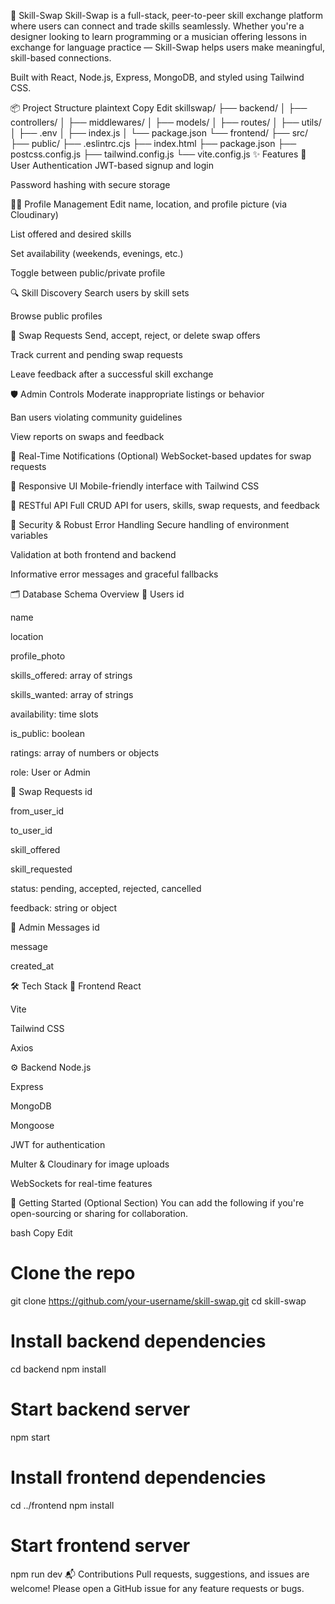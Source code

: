 🔁 Skill-Swap
Skill-Swap is a full-stack, peer-to-peer skill exchange platform where users can connect and trade skills seamlessly. Whether you're a designer looking to learn programming or a musician offering lessons in exchange for language practice — Skill-Swap helps users make meaningful, skill-based connections.

Built with React, Node.js, Express, MongoDB, and styled using Tailwind CSS.

📦 Project Structure
plaintext
Copy
Edit
skillswap/
├── backend/
│   ├── controllers/
│   ├── middlewares/
│   ├── models/
│   ├── routes/
│   ├── utils/
│   ├── .env
│   ├── index.js
│   └── package.json
└── frontend/
    ├── src/
    ├── public/
    ├── .eslintrc.cjs
    ├── index.html
    ├── package.json
    ├── postcss.config.js
    ├── tailwind.config.js
    └── vite.config.js
✨ Features
👤 User Authentication
JWT-based signup and login

Password hashing with secure storage

🧑‍💼 Profile Management
Edit name, location, and profile picture (via Cloudinary)

List offered and desired skills

Set availability (weekends, evenings, etc.)

Toggle between public/private profile

🔍 Skill Discovery
Search users by skill sets

Browse public profiles

🔁 Swap Requests
Send, accept, reject, or delete swap offers

Track current and pending swap requests

Leave feedback after a successful skill exchange

🛡️ Admin Controls
Moderate inappropriate listings or behavior

Ban users violating community guidelines

View reports on swaps and feedback

🔔 Real-Time Notifications (Optional)
WebSocket-based updates for swap requests

📱 Responsive UI
Mobile-friendly interface with Tailwind CSS

🔗 RESTful API
Full CRUD API for users, skills, swap requests, and feedback

🔐 Security & Robust Error Handling
Secure handling of environment variables

Validation at both frontend and backend

Informative error messages and graceful fallbacks

🗂️ Database Schema Overview
📍 Users
id

name

location

profile_photo

skills_offered: array of strings

skills_wanted: array of strings

availability: time slots

is_public: boolean

ratings: array of numbers or objects

role: User or Admin

🔁 Swap Requests
id

from_user_id

to_user_id

skill_offered

skill_requested

status: pending, accepted, rejected, cancelled

feedback: string or object

🛑 Admin Messages
id

message

created_at

🛠️ Tech Stack
🔧 Frontend
React

Vite

Tailwind CSS

Axios

⚙️ Backend
Node.js

Express

MongoDB

Mongoose

JWT for authentication

Multer & Cloudinary for image uploads

WebSockets for real-time features

🚀 Getting Started (Optional Section)
You can add the following if you're open-sourcing or sharing for collaboration.

bash
Copy
Edit
# Clone the repo
git clone https://github.com/your-username/skill-swap.git
cd skill-swap

# Install backend dependencies
cd backend
npm install

# Start backend server
npm start

# Install frontend dependencies
cd ../frontend
npm install

# Start frontend server
npm run dev
📬 Contributions
Pull requests, suggestions, and issues are welcome! Please open a GitHub issue for any feature requests or bugs.

